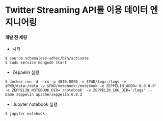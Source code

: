 # Twitter Streaming API를 이용 데이터 엔지니어링

#### 개발 전 세팅
- 시작
```
$ source schemaless-adhoc/bin/activate
$ sudo service mongodb start
```
- Zeppelin 실행
```
$ docker run -d --rm -p 4040:8080 -v $PWD/logs:/logs -v $PWD/data:/data -v $PWD/notebook:/notebook -e ZEPPELIN_ADDR='0.0.0.0' -e ZEPPELIN_NOTEBOOK_DIR='/notebook' -e ZEPPELIN_LOG_DIR='/logs' --name zeppelin apache/zeppelin:0.8.2
```

- Jupyter notebook 실행

`$ jupyter notebook`

